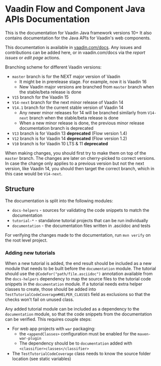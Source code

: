 # Vaadin Flow and Component Java APIs Documentation

This is the documentation for Vaadin Java framework versions 10+
It also contains documentation for the Java APIs for Vaadin's web components.

This documentation is available in [vaadin.com/docs](https://vaadin.com/docs/flow/Overview.html).
Any issues and contributions can be added here, or in vaadin.com/docs via the _report issues_ or _edit page_ actions.

Branching scheme for different Vaadin versions:

 - `master` branch is for the NEXT major version of Vaadin
     - It might be in prerelease stage. For example, now it is Vaadin 16
     - New Vaadin major versions are branched from `master` branch when the stable/beta release is done
 - `V15` branch for the Vaadin 15
 - `V14-next` branch for the next minor release of Vaadin 14
 - `V14.1` branch for the current stable version of Vaadin 14
     - Any newer minor releases for 14 will be branched similarly from `V14-next` branch when the stable/beta release is done
     - When a new minor release is done, the previous minor release documentation branch is deprecated
 - `V13` branch is for Vaadin 13 **deprecated** (Flow version 1.4)
 - `V12` branch is for Vaadin 14 **deprecated** (Flow version 1.2)
 - `V10` branch is for Vaadin 10 LTS & 11 **deprecated**

When making changes, you should first try to make them on top of the `master` branch.
The changes are later on cherry-picked to correct versions.
In case the change only applies to a previous version but not the next version, like Vaadin 14, you should then target the correct branch, which in this case would be `V14-next`.

## Structure

The documentation is split into the following modules:

- `docs-helpers` - sources for validating the code snippets to match the documentation
- `tutorial-*` - standalone tutorial projects that can be run individually
- `documentation` - the documentation files written in .asciidoc and tests

For verifying the changes made to the documentation, run `mvn verify` on the root level project.

### Adding new tutorials

When a new tutorial is added, the end result should be included as a new module that needs to be built before the `documentation` module.
The tutorial should use the `@CodeFor("path/file.asciidoc")` annotation available from the `docs-helpers` dependency to map the source files to the tutorial code snippets in the `documentation` module.
If a tutorial needs extra helper classes to create, those should be added into `TestTutorialCodeCoverage#HELPER_CLASSES` field as exclusions so that the checks won't fail on unused class.

Any added tutorial module can be included as a dependency to the `documentation` module,
so that the code snippets from the documentation can be verified. This requires couple steps:
- For web app projects with `war` packaging:
  - the `<appendClasses>` configuration must be enabled for the `maven-war-plugin`
  - The dependency should be to `documentation` added with `<classifier>classes</classifier>`
- The `TestTutorialCodeCoverage` class needs to know the source folder location (see static variables)
